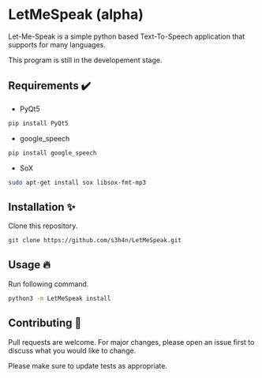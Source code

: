 # LetMeSpeak (alpha)
Let-Me-Speak is a simple python based  Text-To-Speech application that  supports for many languages.

This program is still in the developement stage.

## Requirements ✔️


- PyQt5
```python
pip install PyQt5
```

- google_speech
```python
pip install google_speech
```
- SoX
```bash
sudo apt-get install sox libsox-fmt-mp3
```

## Installation ✨

Clone this repository.
```bash
git clone https://github.com/s3h4n/LetMeSpeak.git
```

## Usage 🔥

Run following command.
```bash
python3 -m LetMeSpeak install
```

## Contributing 🤝

Pull requests are welcome. For major changes, please open an issue first to discuss what you would like to change.

Please make sure to update tests as appropriate.
